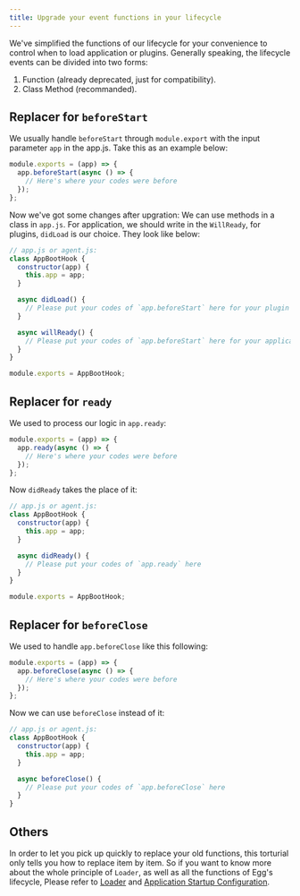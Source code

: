 ```yaml
---
title: Upgrade your event functions in your lifecycle
---
```


We've simplified the functions of our lifecycle for your convenience to control when to load application or plugins. Generally speaking, the lifecycle events can be divided into two forms:

1. Function (already deprecated, just for compatibility).
2. Class Method (recommanded).

## Replacer for `beforeStart`

We usually handle `beforeStart` through `module.export` with the input parameter `app` in the app.js.
Take this as an example below:

```js
module.exports = (app) => {
  app.beforeStart(async () => {
    // Here's where your codes were before
  });
};
```

Now we've got some changes after upgration: We can use methods in a class in `app.js`. For application, we should write in the `WillReady`, for plugins, `didLoad` is our choice. They look like below:

```js
// app.js or agent.js:
class AppBootHook {
  constructor(app) {
    this.app = app;
  }

  async didLoad() {
    // Please put your codes of `app.beforeStart` here for your plugin
  }

  async willReady() {
    // Please put your codes of `app.beforeStart` here for your application
  }
}

module.exports = AppBootHook;
```

## Replacer for `ready`

We used to process our logic in `app.ready`:

```js
module.exports = (app) => {
  app.ready(async () => {
    // Here's where your codes were before
  });
};
```

Now `didReady` takes the place of it:

```js
// app.js or agent.js:
class AppBootHook {
  constructor(app) {
    this.app = app;
  }

  async didReady() {
    // Please put your codes of `app.ready` here
  }
}

module.exports = AppBootHook;
```

## Replacer for `beforeClose`

We used to handle `app.beforeClose` like this following:

```js
module.exports = (app) => {
  app.beforeClose(async () => {
    // Here's where your codes were before
  });
};
```

Now we can use `beforeClose` instead of it:

```js
// app.js or agent.js:
class AppBootHook {
  constructor(app) {
    this.app = app;
  }

  async beforeClose() {
    // Please put your codes of `app.beforeClose` here
  }
}
```

## Others

In order to let you pick up quickly to replace your old functions, this torturial only tells you how to replace item by item. So if you want to know more about the whole principle of `Loader`, as well as all the functions of Egg's lifecycle, Please refer to [Loader](./loader.md) and [Application Startup Configuration](../basics/app-start.md).
